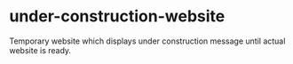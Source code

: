 # under-construction-website
Temporary website which displays under construction message until actual website is ready.
